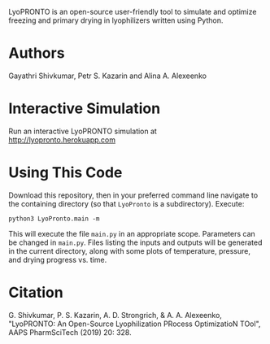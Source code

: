 
LyoPRONTO is an open-source user-friendly tool to simulate and optimize freezing and primary drying in lyophilizers written using Python.

# Authors
Gayathri Shivkumar, Petr S. Kazarin and Alina A. Alexeenko

# Interactive Simulation
Run an interactive LyoPRONTO simulation at http://lyopronto.herokuapp.com 

# Using This Code
Download this repository, then in your preferred command line navigate to the containing directory (so that `LyoPronto` is a subdirectory).
Execute:
```
python3 LyoPronto.main -m
```
This will execute the file `main.py` in an appropriate scope. Parameters can be changed in `main.py`. Files listing the inputs and outputs will be generated in the current directory, along with some plots of temperature, pressure, and drying progress vs. time.

# Citation
G. Shivkumar, P. S. Kazarin, A. D. Strongrich, & A. A. Alexeenko, "LyoPRONTO: An Open-Source Lyophilization PRocess OptimizatioN TOol",  AAPS PharmSciTech (2019) 20: 328. 

